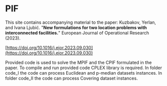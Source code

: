# PIF
This site contains accompanying material to the paper:
Kuzbakov, Yerlan, and Ivana Ljubić. "**New formulations for two location problems with interconnected facilities.**" European Journal of Operational Research (2023).

[https://doi.org/10.1016/j.ejor.2023.09.030](https://doi.org/10.1016/j.ejor.2023.09.030)

Provided code is used to solve the MPIF and the CPIF formulated in the paper. 
To compile and run provided code CPLEX library is required. 
In folder code_I the code can process Euclidean and p-median datasets instances. 
In folder code_II the code can process Covering dataset instances.
